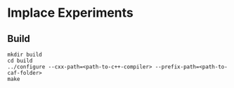 # Implace Experiments

## Build

```
mkdir build
cd build
../configure --cxx-path=<path-to-c++-compiler> --prefix-path=<path-to-caf-folder>
make
```
